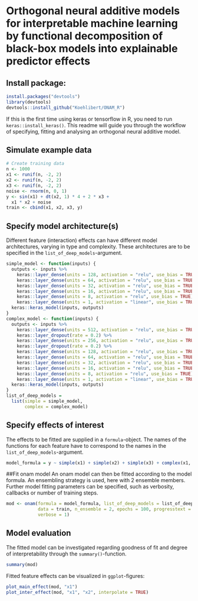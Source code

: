 # Orthogonal neural additive models for interpretable machine learning by functional decomposition of black-box models into explainable predictor effects

## Install package:
``` r
install.packages("devtools")  
library(devtools)  
devtools::install_github("Koehlibert/ONAM_R")
```
If this is the first time using keras or tensorflow in R, you need to run `keras::install_keras()`.
This readme will guide you through the workflow of specifying, fitting and analysing an orthogonal neural additive model.
## Simulate example data

``` r
# Create training data
n <- 1000
x1 <- runif(n, -2, 2)
x2 <- runif(n, -2, 2)
x3 <- runif(n, -2, 2)
noise <- rnorm(n, 0, 1)
y <- sin(x1) + dt(x2, 1) * 4 + 2 * x3 +
  x1 * x2 + noise
train <- cbind(x1, x2, x3, y)
```

## Specify model architecture(s)
Different feature (interaction) effects can have different model architectures, varying in type and complexity. These architectures are to be specified in the `list_of_deep_models`-argument.

``` r
simple_model <- function(inputs) {
  outputs <- inputs %>%
    keras::layer_dense(units = 128, activation = "relu", use_bias = TRUE) %>%
    keras::layer_dense(units = 64, activation = "relu", use_bias = TRUE) %>%
    keras::layer_dense(units = 32, activation = "relu", use_bias = TRUE) %>%
    keras::layer_dense(units = 16, activation = "relu", use_bias = TRUE) %>%
    keras::layer_dense(units = 8, activation = "relu", use_bias = TRUE) %>%
    keras::layer_dense(units = 1, activation = "linear", use_bias = TRUE)
  keras::keras_model(inputs, outputs)
}
complex_model <- function(inputs) {
  outputs <- inputs %>%
    keras::layer_dense(units = 512, activation = "relu", use_bias = TRUE) %>%
    keras::layer_dropout(rate = 0.2) %>%
    keras::layer_dense(units = 256, activation = "relu", use_bias = TRUE) %>%
    keras::layer_dropout(rate = 0.2) %>%
    keras::layer_dense(units = 128, activation = "relu", use_bias = TRUE) %>%
    keras::layer_dense(units = 64, activation = "relu", use_bias = TRUE) %>%
    keras::layer_dense(units = 32, activation = "relu", use_bias = TRUE) %>%
    keras::layer_dense(units = 16, activation = "relu", use_bias = TRUE) %>%
    keras::layer_dense(units = 8, activation = "relu", use_bias = TRUE) %>%
    keras::layer_dense(units = 1, activation = "linear", use_bias = TRUE)
  keras::keras_model(inputs, outputs)
}
list_of_deep_models = 
  list(simple = simple_model,
       complex = complex_model)
```

## Specify effects of interest
The effects to be fitted are supplied in a `formula`-object. The names of the functions for each feature have to correspond to the names in the `list_of_deep_models`-argument.

``` r
model_formula = y ~ simple(x1) + simple(x2) + simple(x3) + complex(x1, x2) + complex(x1, x2, x3)
```

##Fit onam model
An onam model can then be fitted according to the model formula. An ensembling strategy is used, here with 2 ensemble members. Further model fitting parameters can be specified, such as verbosity, callbacks or number of training steps.
``` r
mod <- onam(formula = model_formula, list_of_deep_models = list_of_deep_models,
            data = train, n_ensemble = 2, epochs = 100, progresstext = FALSE, 
            verbose = 1)
```

## Model evaluation
The fitted model can be investigated regarding goodness of fit and degree of interpretability through the `summary()`-function.
``` r
summary(mod)
```

Fitted feature effects can be visualized in `ggplot`-figures:
``` r
plot_main_effect(mod, "x1")
plot_inter_effect(mod, "x1", "x2", interpolate = TRUE)
```
